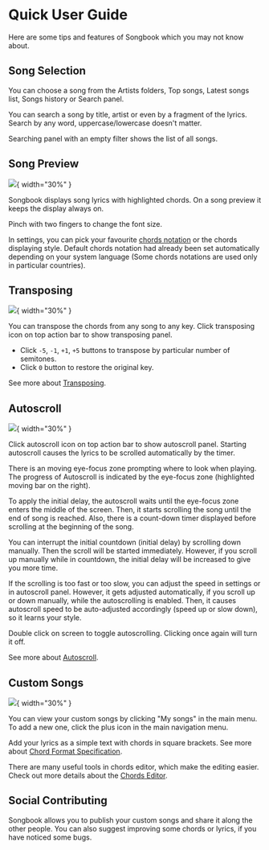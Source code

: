 # Quick User Guide
Here are some tips and features of Songbook which you may not know about.

## Song Selection
You can choose a song from the Artists folders,
Top songs, Latest songs list, Songs history or Search panel.

You can search a song by title, artist or even by a fragment of the lyrics.
Search by any word, uppercase/lowercase doesn't matter.

Searching panel with an empty filter shows the list of all songs.

## Song Preview
![](./assets/screenshots-mobile-en/01.png){ width="30%" }

Songbook displays song lyrics with highlighted chords.
On a song preview it keeps the display always on.

Pinch with two fingers to change the font size.

In settings, you can pick your favourite [chords notation](./chords-notations.md) or the chords displaying style.
Default chords notation had already been set automatically depending on your system language
(Some chords notations are used only in particular countries).

## Transposing
![](./assets/screenshots-mobile-en/02.png){ width="30%" }

You can transpose the chords from any song to any key.
Click transposing icon on top action bar to show transposing panel.

- Click `-5`, `-1`, `+1`, `+5` buttons to transpose by particular number of semitones.
- Click `0` button to restore the original key.

See more about [Transposing](./transpose.md).

## Autoscroll
![](./assets/screenshots-mobile-en/03.png){ width="30%" }

Click autoscroll icon on top action bar to show autoscroll panel.
Starting autoscroll causes the lyrics to be scrolled automatically by the timer.

There is an moving eye-focus zone prompting where to look when playing.
The progress of Autoscroll is indicated by the eye-focus zone (highlighted moving bar on the right).

To apply the initial delay, the autoscroll waits until the eye-focus zone enters the middle of the screen.
Then, it starts scrolling the song until the end of song is reached.
Also, there is a count-down timer displayed before scrolling at the beginning of the song.

You can interrupt the initial countdown (initial delay) by scrolling down manually.
Then the scroll will be started immediately.
However, if you scroll up manually while in countdown,
the initial delay will be increased to give you more time.

If the scrolling is too fast or too slow,
you can adjust the speed in settings or in autoscroll panel.
However, it gets adjusted automatically, if you scroll up or down manually,
while the autoscrolling is enabled.
Then, it causes autoscroll speed to be auto-adjusted accordingly (speed up or slow down),
so it learns your style.

Double click on screen to toggle autoscrolling. Clicking once again will turn it off.

See more about [Autoscroll](./autoscroll.md).

## Custom Songs
![](./assets/screenshots-mobile-en/04.png){ width="30%" }

You can view your custom songs by clicking "My songs" in the main menu.
To add a new one, click the plus icon in the main navigation menu.

Add your lyrics as a simple text with chords in square brackets.
See more about [Chord Format Specification](./chord-format.md).

There are many useful tools in chords editor, which make the editing easier.
Check out more details about the [Chords Editor](./chords-editor.md).

## Social Contributing
Songbook allows you to publish your custom songs and share it along the other people.
You can also suggest improving some chords or lyrics, if you have noticed some bugs.
